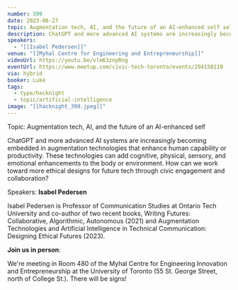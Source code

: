 ```yaml
---
number: 399
date: 2023-06-27
topic: Augmentation tech, AI, and the future of an AI-enhanced self self
description: ChatGPT and more advanced AI systems are increasingly becoming embedded in augmentation technologies that enhance human capability or productivity. These technologies can add cognitive, physical, sensory, and emotional enhancements to the body or environment. How can we work toward more ethical designs for future tech through civic engagement and collaboration?
speakers:
  - "[[Isabel Pedersen]]"
venue: "[[Myhal Centre for Engineering and Entrepreneurship]]"
videoUrl: https://youtu.be/vlm63znpRng
eventUrl: https://www.meetup.com/civic-tech-toronto/events/294150119
via: hybrid
booker: Luke
tags:
  - type/hacknight
  - topic/artificial-intelligence
image: "[[hacknight_399.jpeg]]"
---
```

Topic: Augmentation tech, AI, and the future of an AI-enhanced self

ChatGPT and more advanced AI systems are increasingly becoming embedded in augmentation technologies that enhance human capability or productivity. These technologies can add cognitive, physical, sensory, and emotional enhancements to the body or environment. How can we work toward more ethical designs for future tech through civic engagement and collaboration?

Speakers: **Isabel Pedersen**

Isabel Pedersen is Professor of Communication Studies at Ontario Tech University and co-author of two recent books, Writing Futures: Collaborative, Algorithmic, Autonomous (2021) and Augmentation Technologies and Artificial Intelligence in Technical Communication: Designing Ethical Futures (2023).

**Join us in person**:

We're meeting in Room 480 of the Myhal Centre for Engineering Innovation and Entrepreneurship at the University of Toronto (55 St. George Street, north of College St.). There will be signs!

